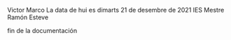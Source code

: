Victor Marco
La data de hui es dimarts 21 de desembre de 2021
IES Mestre Ramón Esteve

fin de la documentación

